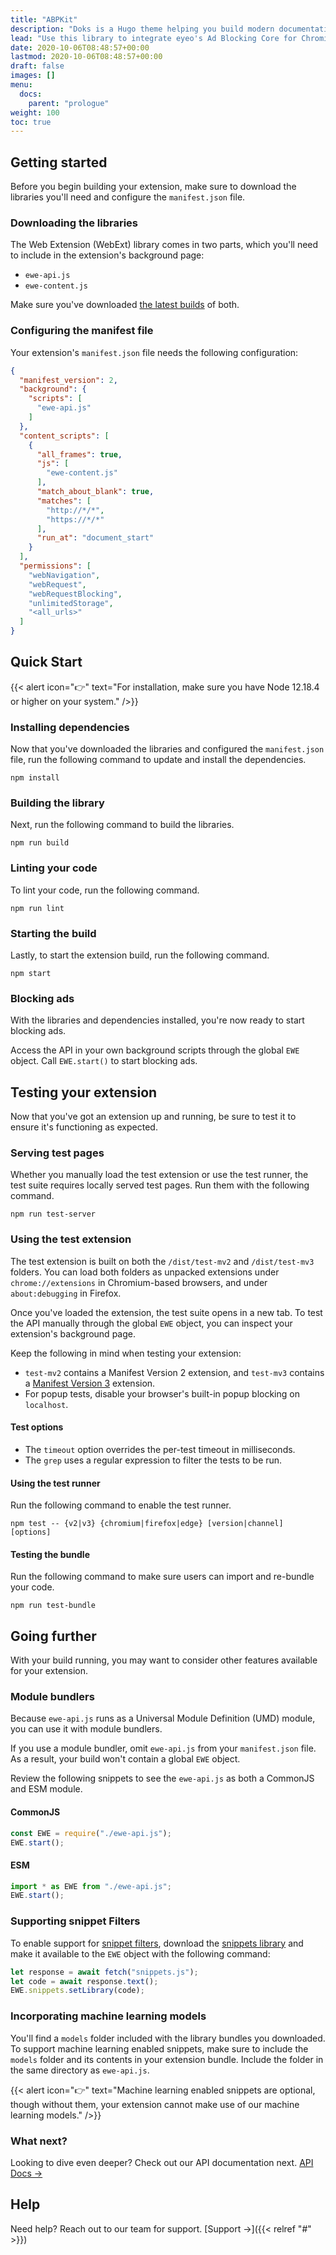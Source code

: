```yaml
---
title: "ABPKit"
description: "Doks is a Hugo theme helping you build modern documentation websites that are secure, fast, and SEO-ready — by default eyeo."
lead: "Use this library to integrate eyeo's Ad Blocking Core for Chromium and Firefox Extensions."
date: 2020-10-06T08:48:57+00:00
lastmod: 2020-10-06T08:48:57+00:00
draft: false
images: []
menu:
  docs:
    parent: "prologue"
weight: 100
toc: true
---
```


## Getting started

Before you begin building your extension, make sure to download the libraries you'll need and configure the `manifest.json` file.

### Downloading the libraries


The Web Extension (WebExt) library comes in two parts, which you'll need to include in the extension's background page:

* `ewe-api.js`
* `ewe-content.js`

Make sure you've downloaded [the latest builds](https://gitlab.com/eyeo/webext/webext-sdk/-/jobs/1568206051/artifacts/browse/dist) of both.


### Configuring the manifest file

Your extension's `manifest.json` file needs the following configuration:

```json
{
  "manifest_version": 2,
  "background": {
    "scripts": [
      "ewe-api.js"
    ]
  },
  "content_scripts": [
    {
      "all_frames": true,
      "js": [
        "ewe-content.js"
      ],
      "match_about_blank": true,
      "matches": [
        "http://*/*",
        "https://*/*"
      ],
      "run_at": "document_start"
    }
  ],
  "permissions": [
    "webNavigation",
    "webRequest",
    "webRequestBlocking",
    "unlimitedStorage",
    "<all_urls>"
  ]
}
```


<!--{{< alert icon="👉" text="The Tutorial is intended for novice to intermediate users." />}}

Step-by-step instructions on how to start a new Doks project. [Tutorial →](https://getdoks.org/tutorial/introduction/)-->

## Quick Start

{{< alert icon="👉" text="For installation, make sure you have Node 12.18.4 or higher on your system." />}}

### Installing dependencies

Now that you've downloaded the libraries and configured the `manifest.json` file, run the following command to update and install the dependencies.

```
npm install
```

### Building the library

Next, run the following command to build the libraries.

```
npm run build
```

### Linting your code

To lint your code, run the following command.

```
npm run lint
```

### Starting the build

Lastly, to start the extension build, run the following command.

```
npm start
```

### Blocking ads

With the libraries and dependencies installed, you're now ready to start blocking ads.  

Access the API in your own background scripts through the
global `EWE` object. Call `EWE.start()` to start blocking ads.

## Testing your extension

Now that you've got an extension up and running, be sure to test it to ensure it's functioning as expected.

### Serving test pages

Whether you manually load the test extension or use the test runner, the test suite requires locally served test pages.  Run them with the following command.

```
npm run test-server
```

### Using the test extension

The test extension is built on both the `/dist/test-mv2` and `/dist/test-mv3` folders.  You can load both folders as unpacked extensions under `chrome://extensions` in Chromium-based browsers, and under `about:debugging` in Firefox.

Once you've loaded the extension, the test suite opens in a new tab.  To test the API manually through the global `EWE` object, you can inspect your extension's background page.

Keep the following in mind when testing your extension:

* `test-mv2` contains a Manifest Version 2 extension, and `test-mv3` contains a [Manifest Version 3](https://developer.chrome.com/docs/extensions/mv3/intro/) extension.
* For popup tests, disable your browser's built-in popup blocking on `localhost`.

#### Test options

* The `timeout` option overrides the per-test timeout in milliseconds.
* The `grep` uses a regular expression to filter the tests to be run.

#### Using the test runner

Run the following command to enable the test runner.

```
npm test -- {v2|v3} {chromium|firefox|edge} [version|channel] [options]
```

#### Testing the bundle

Run the following command to make sure users can import and re-bundle your code.

```
npm run test-bundle
```

## Going further

With your build running, you may want to consider other features available for your extension.

### Module bundlers

Because `ewe-api.js` runs as a Universal Module Definition (UMD) module, you can use it with module bundlers.

If you use a module bundler, omit `ewe-api.js` from your `manifest.json` file.  As a result, your build won't contain a global `EWE` object.

Review the following snippets to see the `ewe-api.js` as both a CommonJS and ESM module.

#### CommonJS

```javascript
const EWE = require("./ewe-api.js");
EWE.start();
```

#### ESM

```javascript
import * as EWE from "./ewe-api.js";
EWE.start();
```

### Supporting snippet Filters

To enable support for [snippet filters](https://help.eyeo.com/adblockplus/snippet-filters-tutorial), download the [snippets library](https://gitlab.com/eyeo/adblockplus/abp-snippets) and make it available to the `EWE` object with the following command:

```javascript
let response = await fetch("snippets.js");
let code = await response.text();
EWE.snippets.setLibrary(code);
```

### Incorporating machine learning models

You'll find a `models` folder included with the library bundles you downloaded.  To support machine learning enabled snippets, make sure to include the `models` folder and its contents in your extension bundle.  Include the folder in the same directory as `ewe-api.js`.

{{< alert icon="👉" text="Machine learning enabled snippets are optional, though without them, your extension cannot make use of our machine learning models." />}}

### What next?

Looking to dive even deeper?  Check out our API documentation next. [API Docs →](#)


## Help

Need help?  Reach out to our team for support. [Support →]({{< relref "#" >}})
